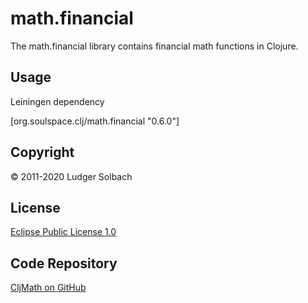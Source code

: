 math.financial
==============
The math.financial library contains financial math functions in Clojure.

Usage
-----
Leiningen dependency

[org.soulspace.clj/math.financial "0.6.0"]

Copyright
---------
© 2011-2020 Ludger Solbach

License
-------
[Eclipse Public License 1.0](http://www.eclipse.org/legal/epl-v10.html)

Code Repository
---------------
[CljMath on GitHub](https://github.com/lsolbach/CljMath)


